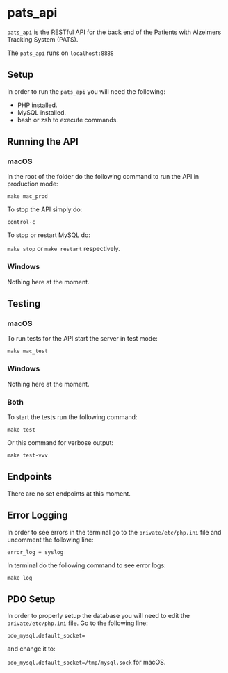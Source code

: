 # pats_api
`pats_api` is the RESTful API for the back end of the Patients with Alzeimers Tracking System (PATS).

The `pats_api` runs on `localhost:8888`

## Setup
In order to run the `pats_api` you will need the following:

- PHP installed.
- MySQL installed.
- bash or zsh to execute commands.

## Running the API
### macOS
In the root of the folder do the following command to run the API in production mode: 

`make mac_prod`

To stop the API simply do: 

`control-c`

To stop or restart MySQL do: 

`make stop` or `make restart` respectively.

### Windows
Nothing here at the moment.

## Testing
### macOS
To run tests for the API start the server in test mode:

`make mac_test`

### Windows
Nothing here at the moment.

### Both

To start the tests run the following command:

`make test`

Or this command for verbose output:

`make test-vvv`

## Endpoints
There are no set endpoints at this moment.

## Error Logging
In order to see errors in the terminal go to the `private/etc/php.ini` file and uncomment the following line:

`error_log = syslog`

In terminal do the following command to see error logs:

`make log`

## PDO Setup
In order to properly setup the database you will need to edit the `private/etc/php.ini` file. Go to the following line:

`pdo_mysql.default_socket=` 

and change it to: 

`pdo_mysql.default_socket=/tmp/mysql.sock` for macOS.
